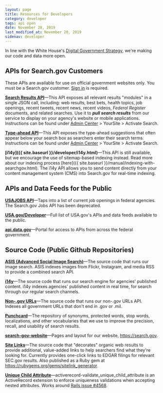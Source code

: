 ```yaml
---
layout: page
title: Resources for Developers
category: developer
tags: api open
date: November 20, 2019
last_modified_at: November 20, 2019
sidenav: developer
---
```


In line with the White House's [Digital Government Strategy](https://digital.gov/resources/2012-digital-government-strategy/), we're making our code and data more open.

## APIs for Search.gov Customers

These APIs are available for use on official government websites only. You must be a Search.gov customer. [Sign in](https://search.usa.gov/sites) is required. 

**[Search Results API](https://open.gsa.gov/api/searchgov-results/)**&mdash;This API exposes all relevant results "modules" in a single JSON call, including: web results, best bets, health topics, job openings, recent tweets, recent news, recent videos, *Federal Register* documents, and related searches. Use it to ***pull search results*** from our service to display on your agency's website or mobile applications. Instructions can be found under [Admin Center](https://search.usa.gov/sites/) > YourSite > Activate Search.

**[Type-ahead API](https://open.gsa.gov/api/searchgov-suggestions/)**&mdash;This API exposes the type-ahead suggestions that often appear below your search box as searchers enter their search terms. Instructions can be found under [Admin Center](https://search.usa.gov/sites/) > YourSite > Activate Search.

**[i14y]({{ site.baseurl }}/developer/i14y.html)**&mdash;This API is still available, but we encourage the use of sitemap-based indexing instead. Read more about our indexing process [here]({{ site.baseurl }}/manual/indexing-with-searchgov.html). The i14y API allows you to send content directly from your content management system (CMS) into Search.gov for real-time indexing.

## APIs and Data Feeds for the Public

**[USAJOBS API](https://developer.usajobs.gov)**&mdash;Taps into a list of current job openings in federal agencies. The Search.gov Jobs API has been deprecated.

**[USA.gov/Developer](https://www.usa.gov/developer)**&mdash;Full list of USA.gov's APIs and data feeds available to the public.

**[api.data.gov](https://api.data.gov)**&mdash;Portal for access to APIs from across the federal government. 

## Source Code (Public Github Repositories)

**[ASIS (Advanced Social Image Search)](https://github.com/GSA/asis)**&mdash;The source code that runs our image search. ASIS indexes images from Flickr, Instagram, and media RSS to provide a combined search API.

**[i14y](https://github.com/GSA/i14y)**&mdash;The source code that runs our search engine for agencies' published content. i14y indexes agencies' published content in real time, for search through our regular search channels.

**[Non-.gov URLs](https://github.com/GSA/govt-urls)**&mdash;The source code that runs our non-.gov URLs API. Indexes all government URLs that don't end in .gov or .mil.

**[Punchcard](https://github.com/GSA/punchcard)**&mdash;The repository of synonyms, protected words, stop words, localizations, and other vocabularies that we use to improve the precision, recall, and usability of search results.

**[search-gov-website](https://github.com/gsa/search-gov-website)**&mdash;Pages and layout for our website, <https://search.gov>.

**[Site Links](https://github.com/GSA/sitelink_generator)**&mdash;The source code that "decorates" organic web results to provide additional, value-added links to help searchers find what they're looking for. Currently provides one-click links to EDGAR filings for relevant SEC.gov results. Also published as a Ruby gem at <https://rubygems.org/gems/sitelink_generator>.

**[Unique Child Attribute](https://github.com/GSA/activerecord-validate_unique_child_attribute)**&mdash;activerecord-validate_unique_child_attribute is an ActiveRecord extension to enforce uniqueness validations when accepting nested attributes. Works around [Rails issue #4568](https://github.com/rails/rails/issues/4568).
